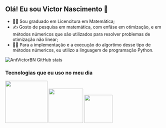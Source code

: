 ## Olá! Eu sou Victor Nascimento 👋

- 👨‍🎓 Sou graduado em Licencitura em Matemática;
- ✍️ Gosto de pesquisa em matemática, com enfâse em otimização, e em métodos númericos que são utilizados para resolver problemas de otimização não linear;
- 🧑‍💻 Para a implementação e a execução do algortimo desse tipo de métodos númericos, eu utilizo a linguagem de programação Python.

![AntVictorBN GitHub stats](https://github-readme-stats.vercel.app/api?username=AntVictorBN&show_icons=true&theme=radical)

### Tecnologias que eu uso no meu dia

<img src="https://github.com/AntVictorBN/AntVictorBN/assets/140107761/f4845c36-780f-45f6-9b97-976a1536c47c)https://github.com/AntVictorBN/AntVictorBN/assets/140107761/f4845c36-780f-45f6-9b97-976a1536c47c" width="135">
<img src="https://github.com/AntVictorBN/AntVictorBN/assets/140107761/489477db-9838-42a3-b347-ef3c570f190d" width="110">
<img src="https://github.com/AntVictorBN/AntVictorBN/assets/140107761/6f15227a-9266-4a26-8261-1fcc0ad4ac3d" width="90">

